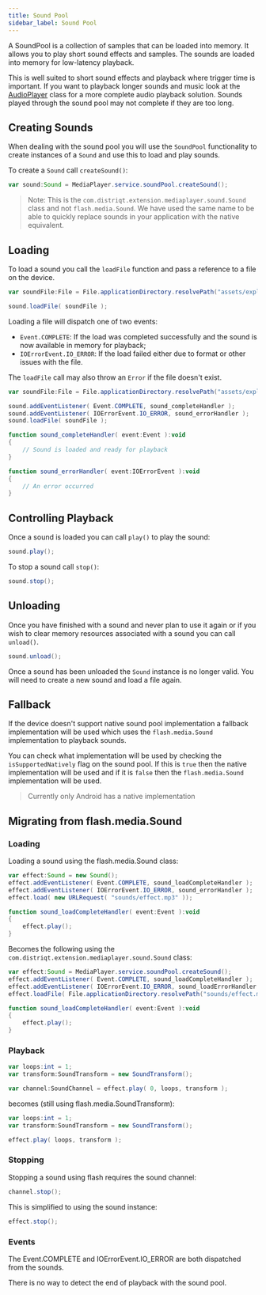 ```yaml
---
title: Sound Pool
sidebar_label: Sound Pool
---
```


A SoundPool is a collection of samples that can be loaded into memory. It allows you to play short sound effects and samples. The sounds are loaded into memory for low-latency playback.

This is well suited to short sound effects and playback where trigger time is important. 
If you want to playback longer sounds and music look at the [AudioPlayer](audio-player) class for a more complete audio playback solution.
Sounds played through the sound pool may not complete if they are too long. 



## Creating Sounds

When dealing with the sound pool you will use the `SoundPool` functionality to create instances of a `Sound` and use this to load and play sounds.

To create a `Sound` call `createSound()`:

```actionscript
var sound:Sound = MediaPlayer.service.soundPool.createSound();
```

>
> Note: This is the `com.distriqt.extension.mediaplayer.sound.Sound` class and not `flash.media.Sound`. 
> We have used the same name to be able to quickly replace sounds in your application with the native equivalent.
>



## Loading

To load a sound you call the `loadFile` function and pass a reference to a file on the device.

```actionscript
var soundFile:File = File.applicationDirectory.resolvePath("assets/explosion.mp3");

sound.loadFile( soundFile );
```

Loading a file will dispatch one of two events:
- `Event.COMPLETE`: If the load was completed successfully and the sound is now available in memory for playback;
- `IOErrorEvent.IO_ERROR`: If the load failed either due to format or other issues with the file.

The `loadFile` call may also throw an `Error` if the file doesn't exist.


```actionscript
var soundFile:File = File.applicationDirectory.resolvePath("assets/explosion.mp3");

sound.addEventListener( Event.COMPLETE, sound_completeHandler );
sound.addEventListener( IOErrorEvent.IO_ERROR, sound_errorHandler );
sound.loadFile( soundFile );

function sound_completeHandler( event:Event ):void 
{
    // Sound is loaded and ready for playback
}

function sound_errorHandler( event:IOErrorEvent ):void 
{
    // An error occurred
}
```



## Controlling Playback

Once a sound is loaded you can call `play()` to play the sound:

```actionscript
sound.play();
```


To stop a sound call `stop()`:

```actionscript
sound.stop();
```


## Unloading

Once you have finished with a sound and never plan to use it again or if you wish to clear memory resources associated with a sound you can call `unload()`.

```actionscript
sound.unload();
```

Once a sound has been unloaded the `Sound` instance is no longer valid. You will need to create a new sound and load a file again.





## Fallback

If the device doesn't support native sound pool implementation a fallback implementation will be used which uses the `flash.media.Sound` implementation to playback sounds.

You can check what implementation will be used by checking the `isSupportedNatively` flag on the sound pool. If this is `true` then the native implementation will be used and if it is `false` then the `flash.media.Sound` implementation will be used. 

>
> Currently only Android has a native implementation 
>




## Migrating from flash.media.Sound


### Loading

Loading a sound using the flash.media.Sound class:

```actionscript
var effect:Sound = new Sound();
effect.addEventListener( Event.COMPLETE, sound_loadCompleteHandler );
effect.addEventListener( IOErrorEvent.IO_ERROR, sound_errorHandler );
effect.load( new URLRequest( "sounds/effect.mp3" ));

function sound_loadCompleteHandler( event:Event ):void 
{
    effect.play();
}
```

Becomes the following using the `com.distriqt.extension.mediaplayer.sound.Sound` class:

```actionscript
var effect:Sound = MediaPlayer.service.soundPool.createSound();
effect.addEventListener( Event.COMPLETE, sound_loadCompleteHandler );
effect.addEventListener( IOErrorEvent.IO_ERROR, sound_loadErrorHandler );
effect.loadFile( File.applicationDirectory.resolvePath("sounds/effect.mp3"));

function sound_loadCompleteHandler( event:Event ):void 
{
    effect.play();
}
```


### Playback

```actionscript
var loops:int = 1;
var transform:SoundTransform = new SoundTransform();

var channel:SoundChannel = effect.play( 0, loops, transform );
```

becomes (still using flash.media.SoundTransform):

```actionscript
var loops:int = 1;
var transform:SoundTransform = new SoundTransform();

effect.play( loops, transform );
```


### Stopping

Stopping a sound using flash requires the sound channel:

```actionscript
channel.stop();
```

This is simplified to using the sound instance:

```actionscript
effect.stop();
```


### Events

The Event.COMPLETE and IOErrorEvent.IO_ERROR are both dispatched from the sounds.

There is no way to detect the end of playback with the sound pool.

























